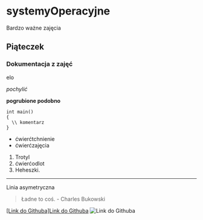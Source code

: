 # systemyOperacyjne
Bardzo ważne zajęcia
##

## Piąteczek
### Dokumentacja z zajęć
elo

*pochylić*


**pogrubione podobno**


    int main()
    {
      \\ komentarz
    }



 - ćwierćtchnienie
 - ćwierćzajęcia

1. Trotyl
2. ćwierćodlot
3. Heheszki.
---
Linia asymetryczna


> Ładne to coś. - Charles Bukowski


[[Link do Githuba]Link do Githuba](www.onet.pl)
![Link do Githuba](http://a.bt.bmcdn.dk/media/cache/resolve/image_1240/image/4/44405/10371474-vistisen.jpg)

